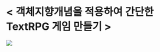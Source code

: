 # < 객체지향개념을 적용하여 간단한 TextRPG 게임 만들기 >

![](https://images.velog.io/images/yeah7598/post/d4b7a66c-9cd3-46cc-9a58-6d7eb1ac909e/ezgif.com-gif-maker%20(1).gif)
